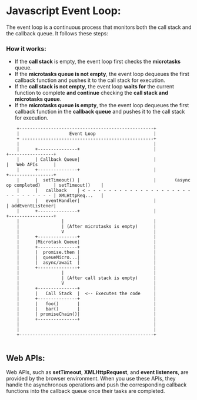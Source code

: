# Javascript Event Loop:
The event loop is a continuous process that monitors both the call stack and the callback queue. It follows these steps:
### How it works: 
- If the __call stack__ is empty, the event loop first checks the __microtasks__ queue.
- If the __microtasks queue is not empty__, the event loop dequeues the first callback function and pushes it to the call stack for execution.
- If the __call stack is not empty__, the event loop __waits for__ the current function to complete __and continue__ checking the __call stack and microtasks queue__.
- If the __microtasks queue is empty__, the the event loop dequeues the first callback function in the __callback queue__ and pushes it to the call stack for execution.

```
    +---------------------------------------------------+
    |                   Event Loop                      |         
    + --------------------------------------------------+
    |                                                   |
    |      +---------------+                            |                                +-----------------+                            
    |      | Callback Queue|                            |                                |   Web APIs      |
    |      +---------------+                            |                                +-----------------+ 
    |      |  setTimeout() |                            |       (async op completed)     | setTimeout()    |
    |      |   callback    | < - - - - - - - - - - - - - - - - - - - - - - - - - - - - - | XMLHttpReq...   |
    |      |   eventHandler|                            |                                | addEventListener|
    |      +---------------+                            |                                +-----------------+   
    |                |                                  |      
    |                | (After microtasks is empty)      |     
    |                V                                  |      
    |      +---------------+                            |            
    |      |Microtask Queue|                            |  
    |      +---------------+                            |            
    |      |  promise.then |                            |                                          
    |      |  queueMicro...|                            |                             
    |      |  async/await  |                            |                       
    |      +---------------+                            |  
    |                |                                  |      
    |                | (After call stack is empty)      |    
    |                V                                  |      
    |      +---------------+                            |  
    |      |   Call Stack  |  <-- Executes the code     |            
    |      +---------------+                            |  
    |      |   foo()       |                            |  
    |      |   bar()       |                            |  
    |      | promiseChain()|                            |  
    |      +---------------+                            |  
    |                                                   | 
    |                                                   |
    +---------------------------------------------------+     


```

## Web APIs: 
Web APIs, such as __setTimeout__, __XMLHttpRequest__, and __event listeners__, are provided by the browser environment. When you use these APIs, they handle the asynchronous operations and push the corresponding callback functions into the callback queue once their tasks are completed.

